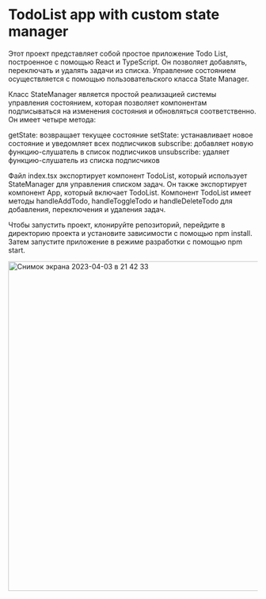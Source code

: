 # TodoList app with custom state manager

Этот проект представляет собой простое приложение Todo List, построенное с помощью React и TypeScript. Он позволяет добавлять, переключать и удалять задачи из списка. Управление состоянием осуществляется с помощью пользовательского класса State Manager.

Класс StateManager является простой реализацией системы управления состоянием, которая позволяет компонентам подписываться на изменения состояния и обновляться соответственно. Он имеет четыре метода:

getState: возвращает текущее состояние
setState: устанавливает новое состояние и уведомляет всех подписчиков
subscribe: добавляет новую функцию-слушатель в список подписчиков
unsubscribe: удаляет функцию-слушатель из списка подписчиков

Файл index.tsx экспортирует компонент TodoList, который использует StateManager для управления списком задач. Он также экспортирует компонент App, который включает TodoList. Компонент TodoList имеет методы handleAddTodo, handleToggleTodo и handleDeleteTodo для добавления, переключения и удаления задач.

Чтобы запустить проект, клонируйте репозиторий, перейдите в директорию проекта и установите зависимости с помощью npm install. Затем запустите приложение в режиме разработки с помощью npm start.

<img width="664" alt="Снимок экрана 2023-04-03 в 21 42 33" src="https://user-images.githubusercontent.com/98719246/229598510-980f3fb9-b739-46ad-ab57-15b1ac9fcff4.png">
